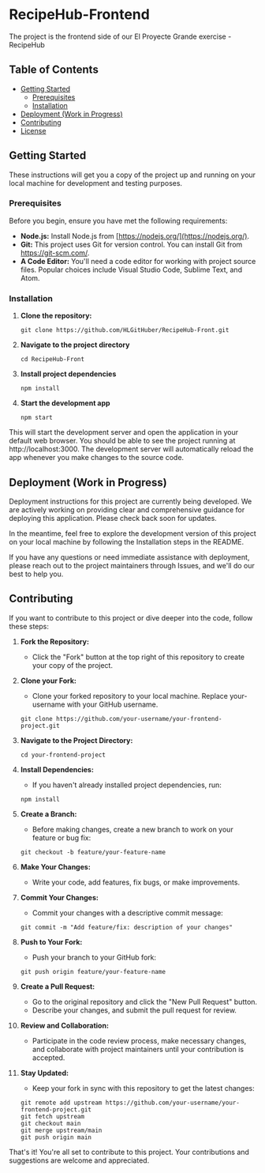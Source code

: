 # RecipeHub-Frontend

<p id="description">The project is the frontend side of our El Proyecte Grande exercise - RecipeHub</p>

## Table of Contents
- [Getting Started](#getting-started)
  - [Prerequisites](#prerequisites)
  - [Installation](#installation)
- [Deployment (Work in Progress)](#deployment-work-in-progress)
- [Contributing](#contributing)
- [License](#license)

## Getting Started

These instructions will get you a copy of the project up and running on your local machine for development and testing purposes.

### Prerequisites

Before you begin, ensure you have met the following requirements:

- **Node.js:** Install Node.js from [https://nodejs.org/](https://nodejs.org/).
- **Git:** This project uses Git for version control. You can install Git from https://git-scm.com/.
- **A Code Editor:** You'll need a code editor for working with project source files. Popular choices include Visual Studio Code, Sublime Text, and Atom.

### Installation

1. **Clone the repository:**

   ```
   git clone https://github.com/HLGitHuber/RecipeHub-Front.git
   ```

2. **Navigate to the project directory**
    ```
    cd RecipeHub-Front
    ```

3. **Install project dependencies**
    ```
    npm install
    ```

4. **Start the development app**
    ```
    npm start
    ```

This will start the development server and open the application in your default web browser. You should be able to see the project running at http://localhost:3000. The development server will automatically reload the app whenever you make changes to the source code.

## Deployment (Work in Progress)

Deployment instructions for this project are currently being developed. We are actively working on providing clear and comprehensive guidance for deploying this application. Please check back soon for updates.

In the meantime, feel free to explore the development version of this project on your local machine by following the Installation steps in the README.

If you have any questions or need immediate assistance with deployment, please reach out to the project maintainers through Issues, and we'll do our best to help you.

## Contributing

If you want to contribute to this project or dive deeper into the code, follow these steps:

1. **Fork the Repository:**
    * Click the "Fork" button at the top right of this repository to create your copy of the project.

2. **Clone your Fork:**
    * Clone your forked repository to your local machine. Replace your-username with your GitHub username.
    ```
    git clone https://github.com/your-username/your-frontend-project.git
    ```

3. **Navigate to the Project Directory:**
    ```
    cd your-frontend-project
    ```

4. **Install Dependencies:**
    * If you haven't already installed project dependencies, run:
    ```
    npm install
    ```

5. **Create a Branch:**
    * Before making changes, create a new branch to work on your feature or bug fix:
    ```
    git checkout -b feature/your-feature-name
    ```

6. **Make Your Changes:**
    * Write your code, add features, fix bugs, or make improvements.

7. **Commit Your Changes:**
    * Commit your changes with a descriptive commit message:
    ```
    git commit -m "Add feature/fix: description of your changes"
    ```

8. **Push to Your Fork:**
    * Push your branch to your GitHub fork:
    ```
    git push origin feature/your-feature-name
    ```

9. **Create a Pull Request:**
    * Go to the original repository and click the "New Pull Request" button.
    * Describe your changes, and submit the pull request for review.

10. **Review and Collaboration:**
    * Participate in the code review process, make necessary changes, and collaborate with project maintainers until your contribution is accepted.

11. **Stay Updated:**
    * Keep your fork in sync with this repository to get the latest changes:
    ```
    git remote add upstream https://github.com/your-username/your-frontend-project.git
    git fetch upstream
    git checkout main
    git merge upstream/main
    git push origin main
    ```

That's it! You're all set to contribute to this project. Your contributions and suggestions are welcome and appreciated.